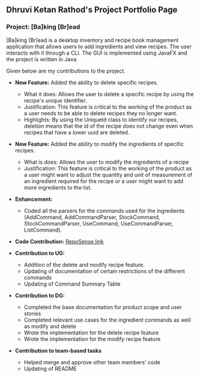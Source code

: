 ## Dhruvi Ketan Rathod's Project Portfolio Page

### Project: [Ba]king [Br]ead

[Ba]king [Br]ead is a desktop inventory and recipe book management application that allows users to add ingredients and view
recipes. The user interacts with it through a CLI. The GUI is implemented using JavaFX and the project is written in Java.

Given below are my contributions to the project.

* **New Feature:** Added the ability to delete specific recipes.
    * What it does: Allows the user to delete a specific recipe by using the recipe's unique identifier.
    * Justification: This feature is critical to the working of the product as a user needs to be able to delete recipes 
      they no longer want.
    * Highlights: By using the UniqueId class to identify our recipes, deletion means that the id of the recipe does not 
      change even when recipes that have a lower uuid are deleted.
* **New Feature:** Added the ability to modify the ingredients of specific recipes.
  * What is does: Allows the user to modify the ingredients of a recipe 
  * Justification: This feature is critical to the working of the product as a user might want to adjust the quantity 
    and unit of measurement of an ingredient required for the recipe or a user might want to add more ingredients to the
    list.
* **Enhancement:** 
  * Coded all the parsers for the commands used for the ingredients (AddCommand, AddCommandParser, StockCommand, 
    StockCommandParser, UseCommand, UseCommandParser, ListCommand).

* **Code Contribution:** [RepoSense link](https://nus-cs2103-ay2324s1.github.io/tp-dashboard/?search=dhruvir29&breakdown=false&sort=groupTitle%20dsc&sortWithin=title&since=2023-09-22&timeframe=commit&mergegroup=&groupSelect=groupByRepos)

* **Contribution to UG:**
    - Addition of the delete and modify recipe feature.
    - Updating of documentation of certain restrictions of the different commands
    - Updating of Command Summary Table

* **Contribution to DG:**
    - Completed the base documentation for product scope and user stories
    - Completed relevant use cases for the ingredient commands as well as modify and delete
    - Wrote the implementation for the delete recipe feature
    - Wrote the implementation for the modify recipe feature

* **Contribution to team-based tasks**
    - Helped merge and approve other team members' code
    - Updating of README
